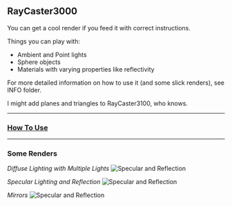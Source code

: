 ## RayCaster3000
You can get a cool render if you feed it with correct instructions.

Things you can play with:
+ Ambient and Point lights
+ Sphere objects
+ Materials with varying properties like reflectivity

For more detailed information on how to use it (and some slick renders), see INFO folder.

I might add planes and triangles to RayCaster3100, who knows.

---

### [How To Use](INFO/)

---

### Some Renders

_Diffuse Lighting with Multiple Lights_
![Specular and Reflection](INFO/diffuse.bmp)

_Specular Lighting and Reflection_
![Specular and Reflection](INFO/specular_and_mirror.bmp)

_Mirrors_
![Specular and Reflection](INFO/mirrors.bmp)
